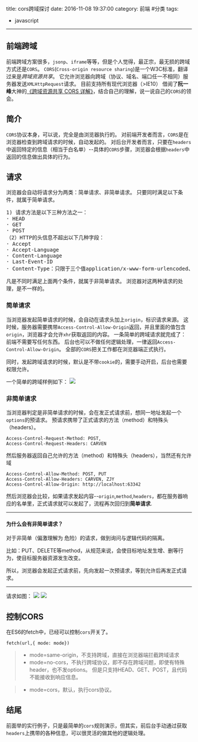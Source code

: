 title: cors跨域探讨
date: 2016-11-08 19:37:00
category: 前端 #分类
tags:
- javascript
---

## 前端跨域
前端跨域方案很多，`jsonp`、`iframe`等等，但是个人觉得，最正宗，最无损的跨域方式还是`CORS`。
`CORS`(`Cross-origin resource sharing`)是一个W3C标准，翻译过来是*跨域资源共享*。
它允许浏览器向跨域（协议、域名、端口任一不相同）服务器发送`XMLHttpRequest`请求。
目前支持所有现代浏览器（>IE10）
借阅了**阮一峰**大神的[《跨域资源共享 CORS 详解》](http://www.ruanyifeng.com/blog/2016/04/cors.html)，结合自己的理解，说一说自己的`CORS`的领会。

## 简介
`CORS`协议本身，可以说，完全是由浏览器执行的。
对前端开发者而言，`CORS`是在浏览器检查到跨域请求的时候，自动发起的。
对后台开发者而言，只要在`headers`中返回特定的信息（相当于白名单）--具体的`CORS`步骤，浏览器会根据`headers`中返回的信息做出具体的行为。


## 请求
浏览器会自动将请求分为两类：简单请求、非简单请求。
只要同时满足以下条件，就属于简单请求。
<pre>
1) 请求方法是以下三种方法之一：
· HEAD
· GET
· POST
（2）HTTP的头信息不超出以下几种字段：
· Accept
· Accept-Language
· Content-Language
· Last-Event-ID
· Content-Type：只限于三个值application/x-www-form-urlencoded、multipart/form-data、text/plain
</pre>
凡是不同时满足上面两个条件，就属于非简单请求。
浏览器对这两种请求的处理，是不一样的。
<!-- more -->
### 简单请求
当浏览器发起简单请求的时候，会自动在请求头加上`origin`，标识请求来源。
这时候，服务器需要携带`Access-Control-Allow-Origin`返回，并且里面的值包含`origin`，浏览器才会允许`xhr`获取返回的内容。
一条简单的跨域请求就完成了：
前端不需要写任何东西。
后台也可以不做任何逻辑处理，一律返回`Access-Control-Allow-Origin`。
全部的`CORS`把关工作都在浏览器端正式执行。

同时，发起跨域请求的时候，默认是不带`cookie`的，需要手动开启，后台也需要权限允许。

一个简单的跨域样例如下：
![](http://i1.piimg.com/567571/8e1dc61836f71770.png)

### 非简单请求
当浏览器判定是非简单请求的时候，会在发正式请求前，想同一地址发起一个`options`的预请求。
预请求携带了正式请求的方法（method）和特殊头（headers）。
```
Access-Control-Request-Method: POST,
Access-Control-Request-Headers: CARVEN
```
然后服务器返回自己允许的方法（method）和特殊头（headers），当然还有允许域

```
Access-Control-Allow-Method: POST, PUT
Access-Control-Allow-Headers: CARVEN, ZJY
Access-Control-Allow-Origin: http://localhost:63342
```

然后浏览器会比较，如果请求发起内容--`origin`,`method`,`headers`，都在服务器响应的名单里，正式请求就可以发起了，流程再次回归到**简单请求**.

*******************
#### 为什么会有非简单请求？

对于非简单（偏激理解为 危险）的请求，做到询问与逻辑代码的隔离。

比如：PUT、DELETE等method，从规范来说，会使目标地址发生增、删等行为，使目标服务器资源发生改变。

所以，浏览器会发起正式请求前，先向发起一次预请求，等到允许后再发正式请求。

*****************
请求如图：
![](http://p1.bpimg.com/567571/f7da324c07160e48.png)
![](http://p1.bpimg.com/567571/e781b1a4f442c2ed.png)

## 控制CORS
在ES6的fetch中，已经可以控制`cors`开关了。
```
fetch(url,{ mode: mode})
```
> + mode=same-origin，不支持跨域，直接在浏览器端拦截跨域请求
> + mode=no-cors，不执行跨域协议，即不存在跨域问题，即使有特殊header，也不发options。
但是只支持HEAD、GET、POST，且代码不能接收到响应信息。

> + mode=cors，默认，执行cors协议。

## 结尾
前面举的实行例子，只是最简单的`cors`规则演示，但其实，前后台手动通过获取`headers`上携带的各种信息，可以很灵活的做其他的逻辑处理。
